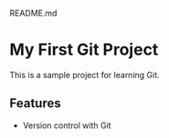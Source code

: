 README.md

# My First Git Project

This is a sample project for learning Git.

## Features
- Version control with Git
